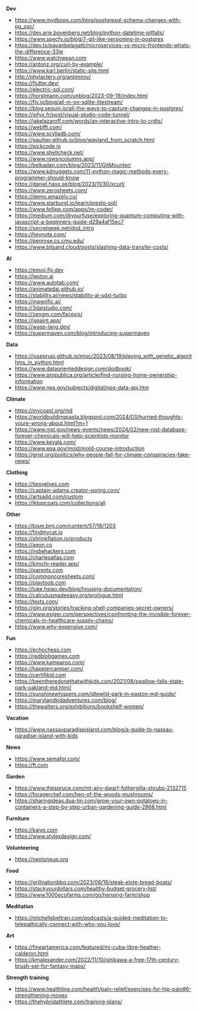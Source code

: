 **Dev**

* https://www.mydbops.com/blog/postgresql-schema-changes-with-pg_osc/
* https://dev.arie.bovenberg.net/blog/python-datetime-pitfalls/
* https://www.specfy.io/blog/7-git-like-versioning-in-postgres
* https://dev.to/pavanbelagatti/microservices-vs-micro-frontends-whats-the-difference-33je
* https://www.watchwpsn.com
* https://antonz.org/curl-by-example/
* https://www.karl.berlin/static-site.html
* http://phylactery.org/antimirov/
* https://flutter.dev/
* https://electric-sql.com/
* https://horstmann.com/unblog/2023-09-19/index.html
* https://fly.io/blog/all-in-on-sqlite-litestream/
* https://blog.sequin.io/all-the-ways-to-capture-changes-in-postgres/
* https://ipfyx.fr/post/visual-studio-code-tunnel/
* https://jakelazaroff.com/words/an-interactive-intro-to-crdts/
* https://webfft.com/
* https://www.scylladb.com/
* https://gaultier.github.io/blog/wayland_from_scratch.html
* https://pickcode.io
* https://www.shellcheck.net/
* https://www.rowsncolumns.app/
* https://belkadan.com/blog/2023/11/GitMounter/
* https://www.kdnuggets.com/11-python-magic-methods-every-programmer-should-know
* https://daniel.haxx.se/blog/2023/11/30/xcurl/
* https://www.zerosheets.com/
* https://demo.amazely.co/
* https://www.starburst.io/learn/presto-sql/
* https://www.fellipe.com/apps/im-coder/
* https://medium.com/@yourfuse/exploring-quantum-computing-with-javascript-a-beginners-guide-d29a4af15ec7
* https://secretgeek.net/dod_intro
* https://heynote.com/
* https://penrose.cs.cmu.edu/
* https://www.bitsand.cloud/posts/slashing-data-transfer-costs/


**AI**
* https://emoji.fly.dev
* https://lepton.ai
* https://www.autotab.com/
* https://animatedai.github.io/
* https://stability.ai/news/stability-ai-sdxl-turbo
* https://magnific.ai/
* https://3daistudio.com/
* https://zengm.com/facesjs/
* https://jspaint.app/
* https://wasp-lang.dev/
* https://supermaven.com/blog/introducing-supermaven

**Data**
* https://joseprupi.github.io/misc/2023/08/19/playing_with_genetic_algorithms_in_python.html
* https://www.dataorienteddesign.com/dodbook/
* https://www.propublica.org/article/find-nursing-home-ownership-information
* https://www.nps.gov/subjects/digital/nps-data-api.htm

**Climate**
* https://mycoast.org/md
* https://worldbuildingpasta.blogspot.com/2024/03/hurried-thoughts-youre-wrong-about.html?m=1
* https://www.nist.gov/news-events/news/2024/02/new-nist-database-forever-chemicals-will-help-scientists-monitor
* https://www.kevala.com/
* https://www.epa.gov/mold/mold-course-introduction
* https://grist.org/politics/why-people-fall-for-climate-conspiracies-fake-news/

**Clothing**
* https://tipsyelves.com
* https://captain-adams.creator-spring.com/
* https://artsadd.com/custom
* https://lktopcoats.com/collections/all

**Other**
* https://bjsm.bmj.com/content/57/18/1203
* https://findmycat.io
* https://shrinkflation.io/products
* https://aeon.co
* https://indiehackers.com
* https://charlesatlas.com
* https://kimchi-reader.app/
* https://parents.com
* https://commoncoresheets.com/
* https://playtoob.com
* https://luke.hsiao.dev/blog/housing-documentation/
* https://calculusmadeeasy.org/prologue.html
* https://texts.com/
* https://gijn.org/stories/tracking-shell-companies-secret-owners/
* https://www.exiger.com/perspectives/confronting-the-invisible-forever-chemicals-in-healthcare-supply-chains/
* https://www.why-expensive.com/

**Fun**
* https://echochess.com
* https://redblobgames.com
* https://www.kamparoo.com/
* https://happiercamper.com/
* https://certifikid.com
* https://beentheredonethatwithkids.com/2021/08/swallow-falls-state-park-oakland-md.html/
* https://sunshinewhispers.com/idlewild-park-in-easton-md-guide/
* https://marylandkidadventures.com/blog/
* https://thewalters.org/exhibitions/bookshelf-women/

**Vacation**
* https://www.nassauparadiseisland.com/blog/a-guide-to-nassau-paradise-island-with-kids

**News**
* https://www.semafor.com/
* https://ft.com

**Garden**
* https://www.thespruce.com/mt-airy-dwarf-fothergilla-shrubs-2132715
* https://foragerchef.com/hen-of-the-woods-mushrooms/
* https://sharingideas.dua-tin.com/grow-your-own-potatoes-in-containers-a-step-by-step-urban-gardening-guide-2868.html

**Furniture**
* https://kaiyo.com
* https://www.stylexdesign.com/

**Volunteering**
* https://nextoneup.org

**Food**
* https://grillnationbbq.com/2023/06/16/steak-elote-bread-boats/
* https://stackyourdollars.com/healthy-budget-grocery-list/
* https://www.1000ecofarms.com/go/hensing-farm/shop

**Meditation**
* https://michellebeltran.com/podcasts/a-guided-meditation-to-telepathically-connect-with-who-you-love/

**Art**
* https://fineartamerica.com/featured/mi-cuba-libre-heather-calderon.html
* https://kmalexander.com/2022/11/10/ishikawa-a-free-17th-century-brush-set-for-fantasy-maps/

**Strength training**
* https://www.healthline.com/health/pain-relief/exercises-for-hip-pain#6-strengthening-moves
* https://thehybridathlete.com/training-plans/





